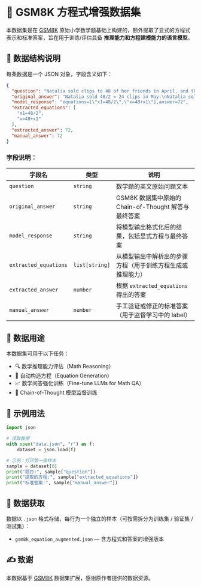 # 📘 GSM8K 方程式增强数据集

本数据集是在 [GSM8K](https://github.com/openai/grade-school-math) 原始小学数学题基础上构建的，额外提取了显式的方程式表示和标准答案，旨在用于训练/评估具备 **推理能力和方程建模能力的语言模型**。

## 📂 数据结构说明

每条数据是一个 JSON 对象，字段含义如下：

```json
{
  "question": "Natalia sold clips to 48 of her friends in April, and then she sold half as many clips in May. How many clips did Natalia sell altogether in April and May?",
  "original_answer": "Natalia sold 48/2 = 24 clips in May.\nNatalia sold 48+24 = 72 clips altogether in April and May.\n#### 72",
  "model_response": "equations=[\"x1=48/2\",\"x=48+x1\"],answer=72",
  "extracted_equations": [
    "x1=48/2",
    "x=48+x1"
  ],
  "extracted_answer": 72,
  "manual_answer": 72
}
```

### 字段说明：

| 字段名                | 类型           | 说明                                                       |
| --------------------- | -------------- | ---------------------------------------------------------- |
| `question`            | `string`       | 数学题的英文原始问题文本                                   |
| `original_answer`     | `string`       | GSM8K 数据集中原始的 Chain-of-Thought 解答与最终答案       |
| `model_response`      | `string`       | 将模型输出格式化后的结果，包括显式方程与最终答案           |
| `extracted_equations` | `list[string]` | 从模型输出中解析出的步骤方程（用于训练方程生成或推理能力） |
| `extracted_answer`    | `number`       | 根据 `extracted_equations` 得出的答案                      |
| `manual_answer`       | `number`       | 手工验证或修正的标准答案（用于监督学习中的 label）         |

## 📌 数据用途

本数据集可用于以下任务：

- 🔍 数学推理能力评估（Math Reasoning）
- 🧮 自动构造方程（Equation Generation）
- 📈 数学问答强化训练（Fine-tune LLMs for Math QA）
- 🧠 Chain-of-Thought 模型监督训练

## 🧪 示例用法

```python
import json

# 读取数据
with open("data.json", "r") as f:
    dataset = json.load(f)

# 示例：打印第一条样本
sample = dataset[0]
print("题目:", sample["question"])
print("提取的方程:", sample["extracted_equations"])
print("标准答案:", sample["manual_answer"])
```

## 📁 数据获取

数据以 `.json` 格式存储，每行为一个独立的样本（可按需拆分为训练集 / 验证集 / 测试集）：

- `gsm8k_equation_augmented.json` — 含方程式和答案的增强版本

## ✍️ 致谢

本数据基于 [GSM8K](https://github.com/openai/grade-school-math) 数据集扩展，感谢原作者提供的数据资源。

